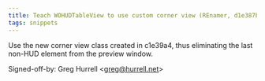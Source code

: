 ```yaml
---
title: Teach WOHUDTableView to use custom corner view (REnamer, d1e387b)
tags: snippets
---
```


Use the new corner view class created in c1e39a4, thus eliminating the last non-HUD element from the preview window.

Signed-off-by: Greg Hurrell &lt;greg@hurrell.net&gt;
